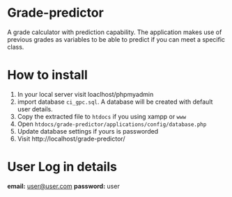 # Grade-predictor
A grade calculator with prediction capability. The application makes use of previous grades as variables to be able to predict if you can meet a specific class. 

# How to install
1. In your local server visit loaclhost/phpmyadmin
1. import database `ci_gpc.sql`. A database will be created with default user details.
1. Copy the extracted file to `htdocs` if you using xampp or  `www`
1. Open `htdocs/grade-predictor/applications/config/database.php`
1. Update database settings if yours is passworded
1. Visit http://localhost/grade-predictor/

# User Log in details
**email:** user@user.com
**password:** user
